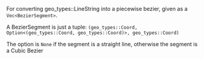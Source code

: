 For converting geo_types::LineString into a piecewise bezier, given as a `Vec<BezierSegment>`.

A BezierSegment is just a tuple: `(geo_types::Coord, Option<(geo_types::Coord, geo_types::Coord)>, geo_types::Coord)`

The option is `None` if the segment is a straight line, otherwise the segment is a Cubic Bezier